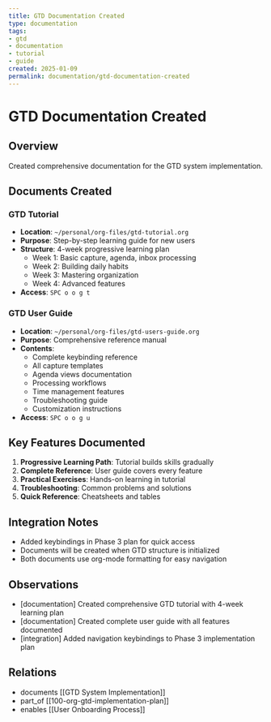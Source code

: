 ```yaml
---
title: GTD Documentation Created
type: documentation
tags:
- gtd
- documentation
- tutorial
- guide
created: 2025-01-09
permalink: documentation/gtd-documentation-created
---
```


# GTD Documentation Created

## Overview
Created comprehensive documentation for the GTD system implementation.

## Documents Created

### GTD Tutorial
- **Location**: `~/personal/org-files/gtd-tutorial.org`
- **Purpose**: Step-by-step learning guide for new users
- **Structure**: 4-week progressive learning plan
  - Week 1: Basic capture, agenda, inbox processing
  - Week 2: Building daily habits
  - Week 3: Mastering organization
  - Week 4: Advanced features
- **Access**: `SPC o o g t`

### GTD User Guide  
- **Location**: `~/personal/org-files/gtd-users-guide.org`
- **Purpose**: Comprehensive reference manual
- **Contents**:
  - Complete keybinding reference
  - All capture templates
  - Agenda views documentation
  - Processing workflows
  - Time management features
  - Troubleshooting guide
  - Customization instructions
- **Access**: `SPC o o g u`

## Key Features Documented

1. **Progressive Learning Path**: Tutorial builds skills gradually
2. **Complete Reference**: User guide covers every feature
3. **Practical Exercises**: Hands-on learning in tutorial
4. **Troubleshooting**: Common problems and solutions
5. **Quick Reference**: Cheatsheets and tables

## Integration Notes

- Added keybindings in Phase 3 plan for quick access
- Documents will be created when GTD structure is initialized
- Both documents use org-mode formatting for easy navigation

## Observations
- [documentation] Created comprehensive GTD tutorial with 4-week learning plan
- [documentation] Created complete user guide with all features documented
- [integration] Added navigation keybindings to Phase 3 implementation plan

## Relations
- documents [[GTD System Implementation]]
- part_of [[100-org-gtd-implementation-plan]]
- enables [[User Onboarding Process]]